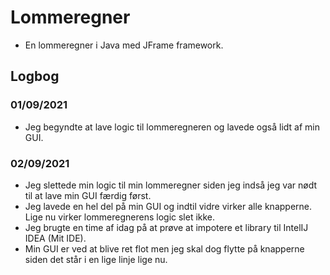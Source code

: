 # Lommeregner
- En lommeregner i Java med JFrame framework.

## Logbog
### 01/09/2021
- Jeg begyndte at lave logic til lommeregneren og lavede også lidt af min GUI.


### 02/09/2021
- Jeg slettede min logic til min lommeregner siden jeg indså jeg var nødt til at lave min GUI færdig først.
- Jeg lavede en hel del på min GUI og indtil vidre virker alle knapperne. Lige nu virker lommeregnerens logic slet ikke.
- Jeg brugte en time af idag på at prøve at impotere et library til IntelIJ IDEA (Mit IDE).
- Min GUI er ved at blive ret flot men jeg skal dog flytte på knapperne siden det står i en lige linje lige nu.

